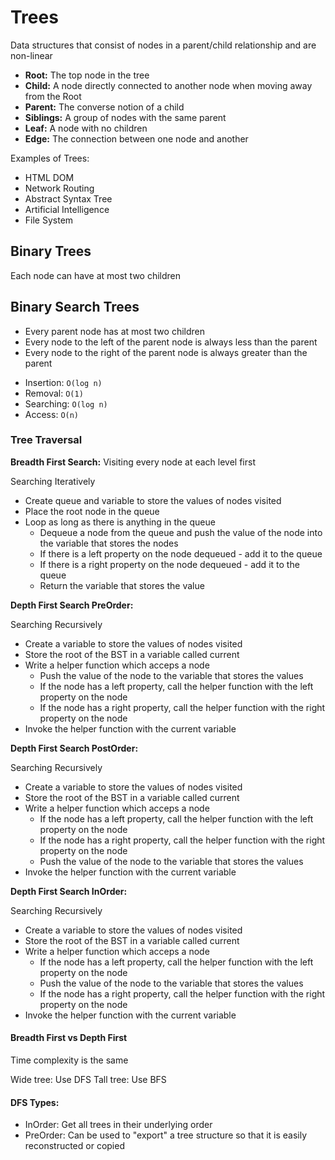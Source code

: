 # Trees

Data structures that consist of nodes in a parent/child relationship and are non-linear

- **Root:** The top node in the tree
- **Child:** A node directly connected to another node when moving away from the Root
- **Parent:** The converse notion of a child
- **Siblings:** A group of nodes with the same parent
- **Leaf:** A node with no children
- **Edge:** The connection between one node and another

Examples of Trees:

- HTML DOM
- Network Routing
- Abstract Syntax Tree
- Artificial Intelligence
- File System

## Binary Trees

Each node can have at most two children

## Binary Search Trees

- Every parent node has at most two children
- Every node to the left of the parent node is always less than the parent
- Every node to the right of the parent node is always greater than the parent

* Insertion: `O(log n)`
* Removal: `O(1)`
* Searching: `O(log n)`
* Access: `O(n)`

### Tree Traversal

**Breadth First Search:** Visiting every node at each level first

Searching Iteratively

- Create queue and variable to store the values of nodes visited
- Place the root node in the queue
- Loop as long as there is anything in the queue
  - Dequeue a node from the queue and push the value of the node into the variable that stores the nodes
  - If there is a left property on the node dequeued - add it to the queue
  - If there is a right property on the node dequeued - add it to the queue
  - Return the variable that stores the value

**Depth First Search PreOrder:**

Searching Recursively

- Create a variable to store the values of nodes visited
- Store the root of the BST in a variable called current
- Write a helper function which acceps a node
  - Push the value of the node to the variable that stores the values
  - If the node has a left property, call the helper function with the left property on the node
  - If the node has a right property, call the helper function with the right property on the node
- Invoke the helper function with the current variable

**Depth First Search PostOrder:**

Searching Recursively

- Create a variable to store the values of nodes visited
- Store the root of the BST in a variable called current
- Write a helper function which acceps a node
  - If the node has a left property, call the helper function with the left property on the node
  - If the node has a right property, call the helper function with the right property on the node
  - Push the value of the node to the variable that stores the values
- Invoke the helper function with the current variable

**Depth First Search InOrder:**

Searching Recursively

- Create a variable to store the values of nodes visited
- Store the root of the BST in a variable called current
- Write a helper function which acceps a node
  - If the node has a left property, call the helper function with the left property on the node
  - Push the value of the node to the variable that stores the values
  - If the node has a right property, call the helper function with the right property on the node
- Invoke the helper function with the current variable

#### Breadth First vs Depth First

Time complexity is the same

Wide tree: Use DFS
Tall tree: Use BFS

#### DFS Types:

- InOrder: Get all trees in their underlying order
- PreOrder: Can be used to "export" a tree structure so that it is easily reconstructed or copied
